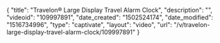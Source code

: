 {
    "title": "Travelon&reg; Large Display Travel Alarm Clock",
    "description": "",
    "videoid": "109997891",
    "date_created": "1502524174",
    "date_modified": "1516734996",
    "type": "captivate",
    "layout": "video",
    "url": "\/v\/travelon-large-display-travel-alarm-clock\/109997891"
}